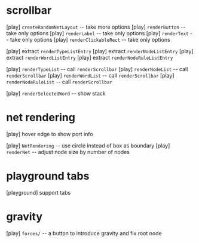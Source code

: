 # scrollbar

[play] `createRandomNetLayout` -- take more options
[play] `renderButton` -- take only options
[play] `renderLabel` -- take only options
[play] `renderText` -- take only options
[play] `renderClickableRect` -- take only options

[play] extract `renderTypeListEntry`
[play] extract `renderNodeListEntry`
[play] extract `renderWordListEntry`
[play] extract `renderNodeRuleListEntry`

[play] `renderTypeList` -- call `renderScrollbar`
[play] `renderNodeList` -- call `renderScrollbar`
[play] `renderWordList` -- call `renderScrollbar`
[play] `renderNodeRuleList` -- call `renderScrollbar`

[play] `renderSelectedWord` -- show stack

# net rendering

[play] hover edge to show port info

[play] `NetRendering` -- use circle instead of box as boundary
[play] `renderNet` -- adjust node size by number of nodes

# playground tabs

[playground] support tabs

# gravity

[play] `forces/` -- a button to introduce gravity and fix root node
